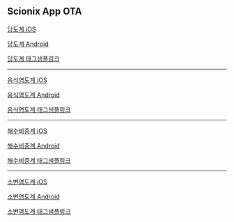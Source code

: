 ## Scionix App OTA

[당도계 iOS](itms-services://?action=download-manifest&url=https://dl.dropboxusercontent.com/s/s7x8mad9vin949y/br.plist)

[당도계 Android](https://dl.dropboxusercontent.com/s/06dkuqmgqu6xf6r/app-br0101.apk)

[당도계 태그샘플링크](https://br01.page.link/?link=https%3A%2F%2Fhome%3Fparam%3DSCIONIX%7C4%7C50%7C2%7C2%7C2%7C0%7C0%7C0%7C1%7C0100%7C210706%7C1%7C1%7C00%7C0000%7C0000%7C000000000%7C00000123%7C00000234%7C00000234%7C00000000%7C00000000&isi=284815942&apn=kr.co.jjansunyi.scionix-br0101&efr=1)
- - -

[음식염도계 iOS](itms-services://?action=download-manifest&url=https://dl.dropboxusercontent.com/s/ire44ln71d3n8jm/st.plist)

[음식염도계 Android](https://dl.dropboxusercontent.com/s/ko6a1mdj3pr2rku/app-st0101.apk)

[음식염도계 태그샘플링크](https://st01.page.link/?link=https%3A%2F%2Fhome%3Fparam%3DSCIONIX%7C5%7C50%7C2%7C2%7C0%7C0%7C0%7C0%7C1%7C0100%7C210706%7C1%7C1%7C00%7C0000%7C0000%7C000000000%7C12345678%7C12345678%7C12345678%7C12345678%7C12345678&isi=284815942&apn=kr.co.jjansunyi.scionix-st0101&efr=1)
- - -

[해수비중계 iOS](itms-services://?action=download-manifest&url=https://dl.dropboxusercontent.com/s/4397sr7c60xe3ou/sg.plist)

[해수비중계 Android](https://dl.dropboxusercontent.com/s/bitf5p88ho8euco/app-sg0101.apk)

[해수비중계 태그샘플링크](https://sg01.page.link/?link=https%3A%2F%2Fhome%3Fparam%3DSCIONIX%7C1%7C50%7C2%7C2%7C0%7C0%7C0%7C0%7C1%7C0100%7C210706%7C1%7C1%7C00%7C0000%7C0000%7C000000000%7C12345678%7C12345678%7C12345678%7C12345678%7C12345678&isi=284815942&apn=kr.co.jjansunyi.scionix-sg0101&efr=1)
- - -

[소변염도계 iOS](itms-services://?action=download-manifest&url=https://dl.dropboxusercontent.com/s/otaqdsa3bnytwvx/un.plist)

[소변염도계 Android](https://dl.dropboxusercontent.com/s/q8tnykonjpsivi3/app-un0101.apk)

[소변염도계 태그샘플링크](https://un01.page.link/?link=https%3A%2F%2Fhome%3Fparam%3DSCIONIX%7C2%7C50%7C3%7C2%7C0%7C0%7C0%7C0%7C1%7C0100%7C210706%7C1%7C1%7C00%7C0000%7C0000%7C000000000%7C12345678%7C12345678%7C12345678%7C12345678%7C12345678&isi=284815942&apn=kr.co.jjansunyi.scionix-un0101&efr=1)
